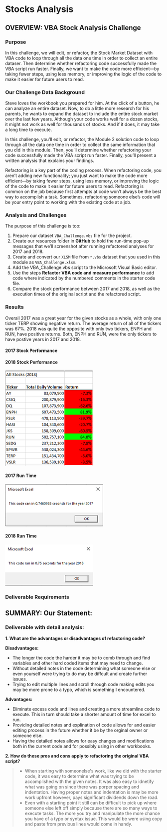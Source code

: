 # Stocks Analysis

## OVERVIEW: VBA Stock Analysis Challenge

### Purpose
In this challenge, we will edit, or refactor, the Stock Market Dataset with VBA code to loop through all the data one time in order to collect an entire dataser. Then determine whether refactoring code successfully made the VBA script run faster. Finally, we want to make the code more efficient—by taking fewer steps, using less memory, or improving the logic of the code to make it easier for future users to read. 

### Our Challenge Data Background
Steve loves the workbook you prepared for him. At the click of a button, he can analyze an entire dataset. Now, to do a little more research for his parents, he wants to expand the dataset to include the entire stock market over the last few years. Although your code works well for a dozen stocks, it might not work as well for thousands of stocks. And if it does, it may take a long time to execute.

In this challenge, you’ll edit, or refactor, the Module 2 solution code to loop through all the data one time in order to collect the same information that you did in this module. Then, you’ll determine whether refactoring your code successfully made the VBA script run faster. Finally, you’ll present a written analysis that explains your findings.

Refactoring is a key part of the coding process. When refactoring code, you aren’t adding new functionality; you just want to make the code more efficient—by taking fewer steps, using less memory, or improving the logic of the code to make it easier for future users to read. Refactoring is common on the job because first attempts at code won’t always be the best way to accomplish a task. Sometimes, refactoring someone else’s code will be your entry point to working with the existing code at a job.

### Analysis and Challenges
The purpose of this challenge is too:

1. Prepare our dataset `VBA_Challenge.vbs` file for the project.
2. Create our resources folder in **GitHub** to hold the run-time pop-up messages that we’ll screenshot after running refactored analyses for 2017 and 2018.
3. Create and convert our `XLSM` file from `*.vbs` dataset that you used in this module as `VBA_Challenge.xlsm`.
4. Add the VBA_Challenge.vbs script to the Microsoft Visual Basic editor.
5. Use the steps **Refactor VBA code and measure performance** to add code where indicated by the numbered comments in the starter code file.
6. Compare the stock performance between 2017 and 2018, as well as the execution times of the original script and the refactored script.

### Results 

Overall 2017 was a great year for the given stocks as a whole, with only one ticker TERP showing negative return. The average return of all of the tickers was 67%. 2018 was quite the opposite with only two tickers, ENPH and RUN, have positive returns. Both, ENPH and RUN, were the only tickers to have postive years in 2017 and 2018. 

#### 2017 Stock Performance



#### 2018 Stock Performance

![2018 Performance](Resources/2018_Stock_Performance.png)

#### 2017 Run Time
![2017 Run Time](Resources/VBA_Challenge_2017.png)

#### 2018 Run Time
![2018 Run Time](Resources/VBA_Challenge_2018.png)

### Deliverable Requirements

## SUMMARY: Our Statement:

### Deliverable with detail analysis:
**1. What are the advantages or disadvantages of refactoring code?**

**Disadvantages:**
- The longer the code the harder it may be to comb through and find variables and other hard coded items that may need to change.
- Without detailed notes in the code determining what someone else or even yourself were trying to do may be diffcult and create further issues. 
- Trying to edit multiple lines and scroll through code making edits you may be more prone to a typo, which is something I encountered.

**Advantages:**
- Eliminate excess code and lines and creating a more streamline code to execute. This in turn should take a shorter amount of time for excel to run.
- Providing detailed notes and explination of code allows for and easier editing process in the future whether it be by the orginal owner or someone else.
- Having the detailed notes allows for easy changes and modifications both in the current code and for possibly using in other workbooks. 

**2. How do these pros and cons apply to refactoring the original VBA script?**

> - When starting with someonelse's work, like we did with the starter code, it was easy to determine what was trying to be accomplished with the given notes. It was also easy to idnetify what was going on since there was porper spacing and indentation. Having proper notes and indentation is may be more work upfront however, pays significant dividends down the road. 
> - Even with a starting point it still can be difficult to pick up where someone else left off simply because there are so many ways to execute tasks. The more you try and manipulate the more chance you have of a typo or syntax issue. This would be were using copy and paste from previous lines would come in handy. 


